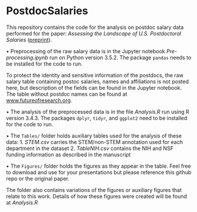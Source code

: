 # PostdocSalaries

This repository contains the code for the analysis on postdoc salary data performed for the paper: *Assessing the Landscape of U.S. Postdoctoral Salaries* ([preprint](https://www.biorxiv.org/content/early/2017/12/03/227694)).

• Preprocessing of the raw salary data is in the Jupyter notebook _Pre-processing.ipynb_ run on Python version 3.5.2. The package `pandas` needs to be installed for the code to run.

To protect the identity and sensitive information of the postdocs, the raw salary table containing postoc salaries, names and affiliations is not posted here, but description of the fields can be found in the Jupyter notebook. The table without postdoc names can be found at www.futureofresearch.org.

• The analysis of the preprocessed data is in the file _Analysis.R_ run using R version 3.4.3. The packages `dplyr`, `tidyr`, and `ggplot2` need to be installed for the code to run.

• The `Tables/` folder holds auxiliary tables used for the analysis of these data: 
		1. _STEM.csv_ carries the STEM/non-STEM annotation used for each department in the dataset
		2. _TableNIH.csv_ contains the NIH and NSF funding information as described in the manuscript

• The `Figures/` folder holds the figures as they appear in the table. Feel free to download and use for your presentations but please reference this github repo or the original paper.

The folder also contains variations of the figures or auxiliary figures that relate to this work. Details of how these figures were created will be found at _Analysis.R_

	

